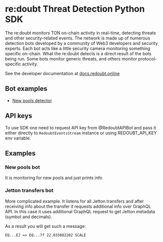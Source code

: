 # re:doubt Threat Detection Python SDK

The re:doubt monitors TON on-chain activity in real-time, detecting threats and other security-related events. 
The network is made up of numerous detection bots developed by a community of Web3 developers and security experts. 
Each bot acts like a little security camera monitoring something specific on-chain. What the re:doubt detects is a 
direct result of the bots being run. Some bots monitor generic threats, and others monitor protocol-specific activity.

See the developer documentation at [docs.redoubt.online](https://docs.redoubt.online)

## Bot examples

* [New pools detector](./new_pools.py)

## API keys

To use SDK one need to request API key from @RedoubtAPIBot and pass it either directly to 
``RedoubtEventsStream`` instance or using REDOUBT_API_KEY env variable.

## Examples

### New pools bot

It is monitoring for new pools and just prints info

### Jetton transfers bot

More complicated example. It listens for all Jetton transfers and after receiving info 
about the transfer it requests additional info over GraphQL API. In this case it
uses additional GraphQL request to get Jetton metadata (symbol and decimals).

As a result you will get such a message:
```
EQ...EJ => EQ...7f 22.033882202 SCALE
```
